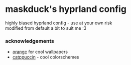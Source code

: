 # maskduck's hyprland config

highly biased hyprland config - use at your own risk <br>
modified from default a bit to suit me :3 

### acknowledgements
- [orangc](https://github.com/orxngc/walls-catppuccin-mocha) for cool wallpapers
- [catppuccin](https://github.com/catppuccin/catppuccin) - cool colorschemes
